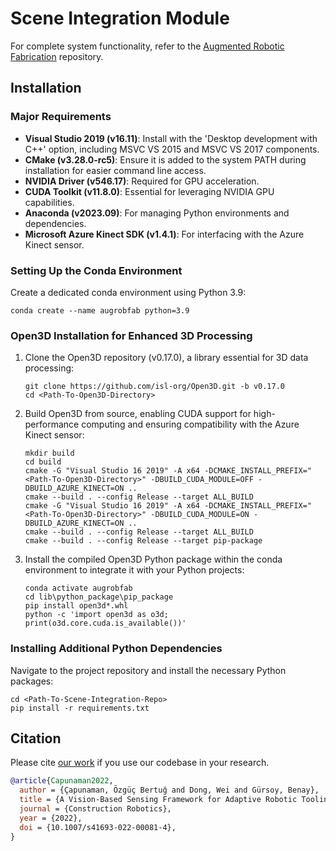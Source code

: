 
# Scene Integration Module

For complete system functionality, refer to the [Augmented Robotic Fabrication](https://github.com/AugmentedRoboticFabrication) repository.
## Installation

### Major Requirements

- **Visual Studio 2019 (v16.11)**: Install with the 'Desktop development with C++' option, including MSVC VS 2015 and MSVC VS 2017 components.
- **CMake (v3.28.0-rc5)**: Ensure it is added to the system PATH during installation for easier command line access.
- **NVIDIA Driver (v546.17)**: Required for GPU acceleration.
- **CUDA Toolkit (v11.8.0)**: Essential for leveraging NVIDIA GPU capabilities.
- **Anaconda (v2023.09)**: For managing Python environments and dependencies.
- **Microsoft Azure Kinect SDK (v1.4.1)**: For interfacing with the Azure Kinect sensor.

### Setting Up the Conda Environment

Create a dedicated conda environment using Python 3.9:
```
conda create --name augrobfab python=3.9
```

### Open3D Installation for Enhanced 3D Processing

1. Clone the Open3D repository (v0.17.0), a library essential for 3D data processing:
   ```
   git clone https://github.com/isl-org/Open3D.git -b v0.17.0
   cd <Path-To-Open3D-Directory>
   ```

2. Build Open3D from source, enabling CUDA support for high-performance computing and ensuring compatibility with the Azure Kinect sensor:
   ```
   mkdir build
   cd build
   cmake -G "Visual Studio 16 2019" -A x64 -DCMAKE_INSTALL_PREFIX="<Path-To-Open3D-Directory>" -DBUILD_CUDA_MODULE=OFF -DBUILD_AZURE_KINECT=ON ..
   cmake --build . --config Release --target ALL_BUILD
   cmake -G "Visual Studio 16 2019" -A x64 -DCMAKE_INSTALL_PREFIX="<Path-To-Open3D-Directory>" -DBUILD_CUDA_MODULE=ON -DBUILD_AZURE_KINECT=ON ..
   cmake --build . --config Release --target ALL_BUILD
   cmake --build . --config Release --target pip-package
   ```

3. Install the compiled Open3D Python package within the conda environment to integrate it with your Python projects:
   ```
   conda activate augrobfab
   cd lib\python_package\pip_package
   pip install open3d*.whl
   python -c 'import open3d as o3d; print(o3d.core.cuda.is_available())'
   ```

### Installing Additional Python Dependencies

Navigate to the project repository and install the necessary Python packages:
```
cd <Path-To-Scene-Integration-Repo>
pip install -r requirements.txt
```

## Citation

Please cite [our work](https://doi.org/10.1007/s41693-022-00081-4) if you use our codebase in your research.

```bib
@article{Capunaman2022,
  author = {Çapunaman, Özgüç Bertuğ and Dong, Wei and Gürsoy, Benay},
  title = {A Vision-Based Sensing Framework for Adaptive Robotic Tooling of Indefinite Surfaces},
  journal = {Construction Robotics},
  year = {2022},
  doi = {10.1007/s41693-022-00081-4},
}
```
